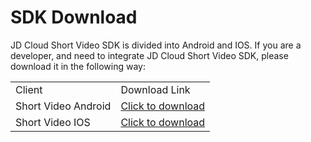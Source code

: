# SDK Download

JD Cloud Short Video SDK is divided into Android and IOS. If you are a developer, and need to integrate JD Cloud Short Video SDK, please download it in the following way:  

<table>
<tr>
    <td>Client</td>
    <td>Download Link</td>
</tr>
<tr>
    <td>Short Video Android</td>
    <td><a href="https://zhanghao274.s3.cn-north-1.jdcloud-oss.com/shortvideo/lib.zip">Click to download</a><br/> </td>
</tr>
<tr>
    <td>Short Video IOS</td>
    <td><a href="https://zhanghao274.s3.cn-north-1.jdcloud-oss.com/shortvideo/jdcloud_shortvideo_ios.framework.zip">Click to download</a><br/> </td>
</tr>                
</table>



